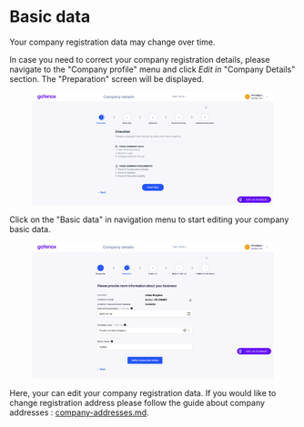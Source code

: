 # Basic data

Your company registration data may change over time.

In case you need to correct your company registration details, please navigate to the "Company profile" menu and click _Edit in_ "Company Details" section. The "Preparation" screen will be displayed.&#x20;

<figure><img src="../../docs/Images/preparation.png" alt=""><figcaption></figcaption></figure>

Click on the "Basic data" in navigation menu to start editing your company basic data.

<figure><img src="../../Images/basic_data.png" alt=""><figcaption></figcaption></figure>

Here, your can edit your company registration data. If you would like to change registration address please follow the guide about company addresses : [company-addresses.md](company-addresses.md "mention").

